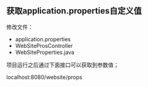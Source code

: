 ## 获取application.properties自定义值

修改文件：

- application.properties
- WebSiteProsController
- WebSiteProperties.java

项目运行之后通过下面接口可以获取到参数值；

localhost:8080/website/props